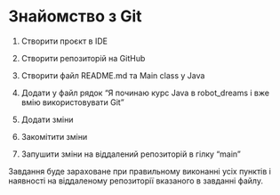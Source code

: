 #     Знайомство з Git

1. Створити проєкт в IDE

2. Створити репозиторій на GitHub

3. Створити файл README.md та Main class у Java

4. Додати у файл рядок “Я починаю курс Java в robot_dreams і вже вмію використовувати Git”

5. Додати зміни

6. Закомітити зміни

7. Запушити зміни на віддалений репозиторій в гілку “main”

Завдання буде зараховане при правильному виконанні усіх пунктів і наявності на віддаленому  репозиторії вказаного в завданні файлу.
